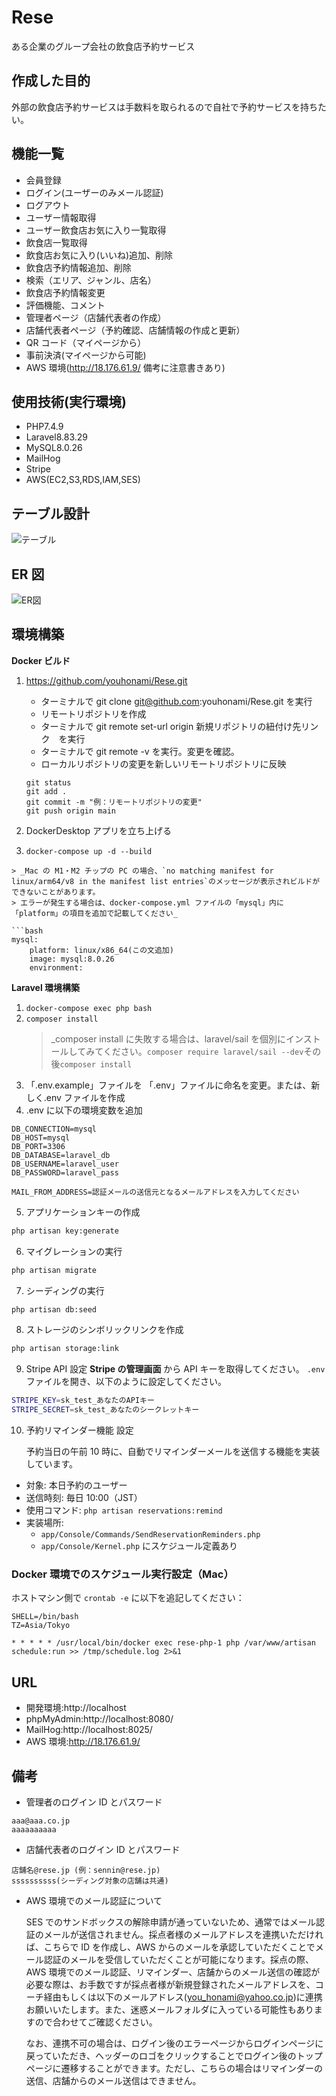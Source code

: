 # Rese

ある企業のグループ会社の飲食店予約サービス

## 作成した目的

外部の飲食店予約サービスは手数料を取られるので自社で予約サービスを持ちたい。

## 機能一覧

- 会員登録
- ログイン(ユーザーのみメール認証)
- ログアウト
- ユーザー情報取得
- ユーザー飲食店お気に入り一覧取得
- 飲食店一覧取得
- 飲食店お気に入り(いいね)追加、削除
- 飲食店予約情報追加、削除
- 検索（エリア、ジャンル、店名）
- 飲食店予約情報変更
- 評価機能、コメント
- 管理者ページ（店舗代表者の作成）
- 店舗代表者ページ（予約確認、店舗情報の作成と更新）
- QR コード（マイページから）
- 事前決済(マイページから可能)
- AWS 環境(http://18.176.61.9/ 備考に注意書きあり)

## 使用技術(実行環境)

- PHP7.4.9
- Laravel8.83.29
- MySQL8.0.26
- MailHog
- Stripe
- AWS(EC2,S3,RDS,IAM,SES)

## テーブル設計

![テーブル](table.drawio.png)

## ER 図

![ER図](er.drawio.png)

## 環境構築

**Docker ビルド**

1. https://github.com/youhonami/Rese.git

   - ターミナルで git clone git@github.com:youhonami/Rese.git を実行
   - リモートリポジトリを作成
   - ターミナルで git remote set-url origin 新規リポジトリの紐付け先リンク　を実行
   - ターミナルで git remote -v を実行。変更を確認。
   - ローカルリポジトリの変更を新しいリモートリポジトリに反映

   ```
   git status
   git add .
   git commit -m "例：リモートリポジトリの変更"
   git push origin main
   ```

2. DockerDesktop アプリを立ち上げる
3. `docker-compose up -d --build`

````
> _Mac の M1・M2 チップの PC の場合、`no matching manifest for linux/arm64/v8 in the manifest list entries`のメッセージが表示されビルドができないことがあります。
> エラーが発生する場合は、docker-compose.yml ファイルの「mysql」内に「platform」の項目を追加で記載してください_

```bash
mysql:
    platform: linux/x86_64(この文追加)
    image: mysql:8.0.26
    environment:
````

**Laravel 環境構築**

1. `docker-compose exec php bash`
2. `composer install`
   > \_composer install に失敗する場合は、laravel/sail を個別にインストールしてみてください。`composer require laravel/sail --dev`その後`composer install`
3. 「.env.example」ファイルを 「.env」ファイルに命名を変更。または、新しく.env ファイルを作成
4. .env に以下の環境変数を追加

```
DB_CONNECTION=mysql
DB_HOST=mysql
DB_PORT=3306
DB_DATABASE=laravel_db
DB_USERNAME=laravel_user
DB_PASSWORD=laravel_pass

MAIL_FROM_ADDRESS=認証メールの送信元となるメールアドレスを入力してください
```

5. アプリケーションキーの作成

```bash
php artisan key:generate
```

6. マイグレーションの実行

```bash
php artisan migrate
```

7. シーディングの実行

```bash
php artisan db:seed
```

8. ストレージのシンボリックリンクを作成

```bash
php artisan storage:link
```

9. Stripe API 設定
   **Stripe の管理画面** から API キーを取得してください。
   `.env` ファイルを開き、以下のように設定してください。

```bash
STRIPE_KEY=sk_test_あなたのAPIキー
STRIPE_SECRET=sk_test_あなたのシークレットキー
```

10. 予約リマインダー機能 設定

    予約当日の午前 10 時に、自動でリマインダーメールを送信する機能を実装しています。

- 対象: 本日予約のユーザー
- 送信時刻: 毎日 10:00（JST）
- 使用コマンド: `php artisan reservations:remind`
- 実装場所:
  - `app/Console/Commands/SendReservationReminders.php`
  - `app/Console/Kernel.php` にスケジュール定義あり

### Docker 環境でのスケジュール実行設定（Mac）

ホストマシン側で `crontab -e` に以下を追記してください：

```crontab
SHELL=/bin/bash
TZ=Asia/Tokyo

* * * * * /usr/local/bin/docker exec rese-php-1 php /var/www/artisan schedule:run >> /tmp/schedule.log 2>&1
```

## URL

- 開発環境:http://localhost
- phpMyAdmin:http://localhost:8080/
- MailHog:http://localhost:8025/
- AWS 環境:http://18.176.61.9/

## 備考

- 管理者のログイン ID とパスワード

```
aaa@aaa.co.jp
aaaaaaaaaa
```

- 店舗代表者のログイン ID とパスワード

```
店舗名@rese.jp (例：sennin@rese.jp)
ssssssssss(シーディング対象の店舗は共通)
```

- AWS 環境でのメール認証について

  SES でのサンドボックスの解除申請が通っていないため、通常ではメール認証のメールが送信されません。採点者様のメールアドレスを連携いただければ、こちらで ID を作成し、AWS からのメールを承認していただくことでメール認証のメールを受信していただくことが可能になります。採点の際、AWS 環境でのメール認証、リマインダー、店舗からのメール送信の確認が必要な際は、お手数ですが採点者様が新規登録されたメールアドレスを、コーチ経由もしくは以下のメールアドレス(you_honami@yahoo.co.jp)に連携お願いいたします。また、迷惑メールフォルダに入っている可能性もありますので合わせてご確認ください。

  なお、連携不可の場合は、ログイン後のエラーページからログインページに戻っていただき、ヘッダーのロゴをクリックすることでログイン後のトップページに遷移することができます。ただし、こちらの場合はリマインダーの送信、店舗からのメール送信はできません。
